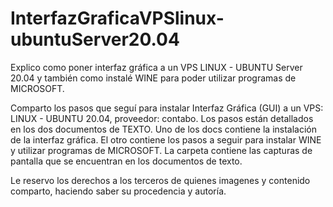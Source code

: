 # InterfazGraficaVPSlinux-ubuntuServer20.04
Explico como poner interfaz gráfica a un VPS LINUX - UBUNTU Server 20.04 y también como instalé WINE para poder utilizar programas de MICROSOFT.

Comparto los pasos que seguí para instalar Interfaz Gráfica (GUI) a un VPS: LINUX - UBUNTU 20.04, proveedor: contabo.
Los pasos están detallados en los dos documentos de TEXTO.
Uno de los docs contiene la instalación de la interfaz gráfica.
El otro contiene los pasos a seguir para instalar WINE y utilizar programas de MICROSOFT.
La carpeta contiene las capturas de pantalla que se encuentran en los documentos de texto.

Le reservo los derechos a los terceros de quienes imagenes y contenido comparto, haciendo saber su procedencia y autoría.

